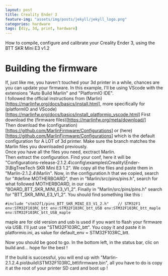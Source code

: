 ```yaml
---
layout: post
title: Creality Ender 3
feature-img: "assets/img/posts/jekyll/jekyll_logo.png"
categories: hardware
tags: [diy, 3d, print, hardware]
---
```


How to compile, configure and calibrate your Creality Ender 3, using the BTT SKR Mini E3 v1.2

# Building the firmware
If, just like me, you haven't touched your 3d printer in a while, chances are you can update your firmware.
In this example, I'll be using VScode with the extensions "Auto Build Marlin" and "PlatformIO IDE".  
I followed the official instructions from (Marlin)[https://marlinfw.org/docs/basics/install.html], more specifically for (platformIO and VScode)[https://marlinfw.org/docs/basics/install_platformio_vscode.html]
First download the (firmware files)[https://marlinfw.org/meta/download/]  
Then download the (configuration)[https://github.com/MarlinFirmware/Configurations] or (here)[https://github.com/MarlinFirmware/Configurations] which is the default configuration for A LOT of 3d printer. Make sure the branch matches the Marlin files you downloaded previously.  
Once you have all the files you need, exctract Marlin.  
Then extract the configuration. Find your conf, here it will be "Configurations-release-2.1.2.4\config\examples\Creality\Ender-3\BigTreeTech SKR Mini E3 1.2". We copy all the files and paste them in "Marlin-2.1.2.4\Marlin".
Now, in the configuration.h that we copied, search for "#define MOTHERBOARD", then in "Marlin/src/pins/pins.h", search for what followed MOTHERBOARD, in our case "BOARD_BTT_SKR_MINI_E3_V1_2".
Finally in "Marlin/src/pins/pins.h" search for "BTT_SKR_MINI_E3_V1_2". You should find something like this :
```text
#include "stm32f1/pins_BTT_SKR_MINI_E3_V1_2.h"    // STM32F1                              env:STM32F103RC_btt env:STM32F103RC_btt_USB env:STM32F103RC_btt_maple env:STM32F103RC_btt_USB_maple
```
maple are for old version and usb is used if you want to flash your firmware via USB. I'll just use "STM32F103RC_btt". You copy it and paste it in platformio.ini, as value for default_env = STM32F103RC_btt.

Now you should be good to go. In the bottom left, in the status bar, clic on build and... hope for the best !

If the build is successful, you will end up with "Marlin-2.1.2.4\.pio\build\STM32F103RC_btt\firmware.bin", all you have to do is copy it at the root of your printer SD card and boot up !


